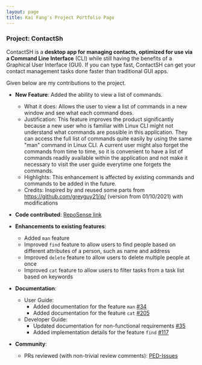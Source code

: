 ```yaml
---
layout: page
title: Kai Fang's Project Portfolio Page
---
```


### Project: ContactSh

ContactSH is a **desktop app for managing contacts, optimized for use via a Command Line Interface** (CLI) while still
having the benefits of a Graphical User Interface (GUI). If you can type fast, ContactSH can get your contact management
tasks done faster than traditional GUI apps.

Given below are my contributions to the project.

* **New Feature**: Added the ability to view a list of commands.
    * What it does: Allows the user to view a list of commands in a new window and see what each command does.
    * Justification: This feature improves the product significantly because a new user who is familiar with Linux CLI might not understand what commands are possible in this application. They can access the full list of commands quite easily by using the same "man" command in Linux CLI. A current user might also forget the commands from time to time, so it is convenient to have a list of commands readily available within the application and not make it necessary to visit the user guide everytime one forgets the commands.
    * Highlights: This enhancement is affected by existing commands and commands to be added in the future.
    * Credits: Inspired by and reused some parts from https://github.com/greyguy21/ip/ (version from 01/10/2021) with modifications

* **Code contributed**:
[RepoSense link](https://nus-cs2103-ay2122s1.github.io/tp-dashboard/?search=kflim&sort=groupTitle&sortWithin=title&timeframe=commit&mergegroup=&groupSelect=groupByRepos&breakdown=true&checkedFileTypes=docs~functional-code~test-code~other&since=2021-09-17)

* **Enhancements to existing features**:
    * Added `man` feature
    * Improved `find` feature to allow users to find people based on different attributes of a person, such as name and address
    * Improved `delete` feature to allow users to delete multiple people at once
    * Improved `cat` feature to allow users to filter tasks from a task list based on keywords

* **Documentation**:
    * User Guide:
        * Added documentation for the feature `man` [\#34](https://github.com/AY2122S1-CS2103T-W10-1/tp/pull/34)
        * Added documentation for the feature `cat` [\#205](https://github.com/AY2122S1-CS2103T-W10-1/tp/pull/205)
    * Developer Guide:
        * Updated documentation for non-functional requirements [\#35](https://github.com/AY2122S1-CS2103T-W10-1/tp/pull/35)
        * Added implementation details for the feature `find` [\#117](https://github.com/AY2122S1-CS2103T-W10-1/tp/pull/117)

* **Community**:
    * PRs reviewed (with non-trivial review comments): [PED-Issues](https://github.com/kflim/ped/issues)
